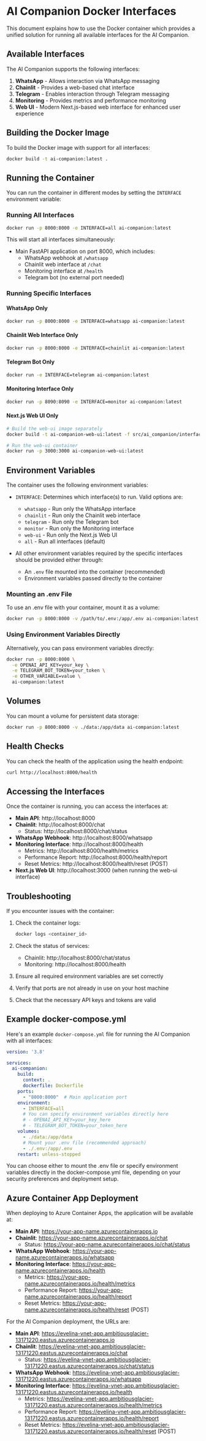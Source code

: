# AI Companion Docker Interfaces

This document explains how to use the Docker container which provides a unified solution for running all available interfaces for the AI Companion.

## Available Interfaces

The AI Companion supports the following interfaces:

1. **WhatsApp** - Allows interaction via WhatsApp messaging
2. **Chainlit** - Provides a web-based chat interface
3. **Telegram** - Enables interaction through Telegram messaging
4. **Monitoring** - Provides metrics and performance monitoring
5. **Web UI** - Modern Next.js-based web interface for enhanced user experience

## Building the Docker Image

To build the Docker image with support for all interfaces:

```bash
docker build -t ai-companion:latest .
```

## Running the Container

You can run the container in different modes by setting the `INTERFACE` environment variable:

### Running All Interfaces

```bash
docker run -p 8000:8000 -e INTERFACE=all ai-companion:latest
```

This will start all interfaces simultaneously:
- Main FastAPI application on port 8000, which includes:
  - WhatsApp webhook at `/whatsapp`
  - Chainlit web interface at `/chat`
  - Monitoring interface at `/health`
  - Telegram bot (no external port needed)

### Running Specific Interfaces

#### WhatsApp Only

```bash
docker run -p 8000:8000 -e INTERFACE=whatsapp ai-companion:latest
```

#### Chainlit Web Interface Only

```bash
docker run -p 8000:8000 -e INTERFACE=chainlit ai-companion:latest
```

#### Telegram Bot Only

```bash
docker run -e INTERFACE=telegram ai-companion:latest
```

#### Monitoring Interface Only

```bash
docker run -p 8090:8090 -e INTERFACE=monitor ai-companion:latest
```

#### Next.js Web UI Only

```bash
# Build the web-ui image separately
docker build -t ai-companion-web-ui:latest -f src/ai_companion/interfaces/web-ui/Dockerfile src/ai_companion/interfaces/web-ui

# Run the web-ui container
docker run -p 3000:3000 ai-companion-web-ui:latest
```

## Environment Variables

The container uses the following environment variables:

- `INTERFACE`: Determines which interface(s) to run. Valid options are:
  - `whatsapp` - Run only the WhatsApp interface
  - `chainlit` - Run only the Chainlit web interface
  - `telegram` - Run only the Telegram bot
  - `monitor` - Run only the Monitoring interface
  - `web-ui` - Run only the Next.js Web UI
  - `all` - Run all interfaces (default)

- All other environment variables required by the specific interfaces should be provided either through:
  - An `.env` file mounted into the container (recommended)
  - Environment variables passed directly to the container

### Mounting an .env File

To use an .env file with your container, mount it as a volume:

```bash
docker run -p 8000:8000 -v /path/to/.env:/app/.env ai-companion:latest
```

### Using Environment Variables Directly

Alternatively, you can pass environment variables directly:

```bash
docker run -p 8000:8000 \
  -e OPENAI_API_KEY=your_key \
  -e TELEGRAM_BOT_TOKEN=your_token \
  -e OTHER_VARIABLE=value \
  ai-companion:latest
```

## Volumes

You can mount a volume for persistent data storage:

```bash
docker run -p 8000:8000 -v ./data:/app/data ai-companion:latest
```

## Health Checks

You can check the health of the application using the health endpoint:

```bash
curl http://localhost:8000/health
```

## Accessing the Interfaces

Once the container is running, you can access the interfaces at:

- **Main API**: http://localhost:8000
- **Chainlit**: http://localhost:8000/chat
  - Status: http://localhost:8000/chat/status
- **WhatsApp Webhook**: http://localhost:8000/whatsapp
- **Monitoring Interface**: http://localhost:8000/health
  - Metrics: http://localhost:8000/health/metrics
  - Performance Report: http://localhost:8000/health/report
  - Reset Metrics: http://localhost:8000/health/reset (POST)
- **Next.js Web UI**: http://localhost:3000 (when running the web-ui interface)

## Troubleshooting

If you encounter issues with the container:

1. Check the container logs:
   ```bash
   docker logs <container_id>
   ```

2. Check the status of services:
   - Chainlit: http://localhost:8000/chat/status
   - Monitoring: http://localhost:8000/health

3. Ensure all required environment variables are set correctly
4. Verify that ports are not already in use on your host machine
5. Check that the necessary API keys and tokens are valid

## Example docker-compose.yml

Here's an example `docker-compose.yml` file for running the AI Companion with all interfaces:

```yaml
version: '3.8'

services:
  ai-companion:
    build:
      context: .
      dockerfile: Dockerfile
    ports:
      - "8000:8000"  # Main application port
    environment:
      - INTERFACE=all
      # You can specify environment variables directly here
      # - OPENAI_API_KEY=your_key_here
      # - TELEGRAM_BOT_TOKEN=your_token_here
    volumes:
      - ./data:/app/data
      # Mount your .env file (recommended approach)
      - ./.env:/app/.env
    restart: unless-stopped
```

You can choose either to mount the .env file or specify environment variables directly in the docker-compose.yml file, depending on your security preferences and deployment setup.

## Azure Container App Deployment

When deploying to Azure Container Apps, the application will be available at:

- **Main API**: https://your-app-name.azurecontainerapps.io
- **Chainlit**: https://your-app-name.azurecontainerapps.io/chat
  - Status: https://your-app-name.azurecontainerapps.io/chat/status
- **WhatsApp Webhook**: https://your-app-name.azurecontainerapps.io/whatsapp
- **Monitoring Interface**: https://your-app-name.azurecontainerapps.io/health
  - Metrics: https://your-app-name.azurecontainerapps.io/health/metrics
  - Performance Report: https://your-app-name.azurecontainerapps.io/health/report
  - Reset Metrics: https://your-app-name.azurecontainerapps.io/health/reset (POST)

For the AI Companion deployment, the URLs are:

- **Main API**: https://evelina-vnet-app.ambitiousglacier-13171220.eastus.azurecontainerapps.io
- **Chainlit**: https://evelina-vnet-app.ambitiousglacier-13171220.eastus.azurecontainerapps.io/chat
  - Status: https://evelina-vnet-app.ambitiousglacier-13171220.eastus.azurecontainerapps.io/chat/status
- **WhatsApp Webhook**: https://evelina-vnet-app.ambitiousglacier-13171220.eastus.azurecontainerapps.io/whatsapp
- **Monitoring Interface**: https://evelina-vnet-app.ambitiousglacier-13171220.eastus.azurecontainerapps.io/health
  - Metrics: https://evelina-vnet-app.ambitiousglacier-13171220.eastus.azurecontainerapps.io/health/metrics
  - Performance Report: https://evelina-vnet-app.ambitiousglacier-13171220.eastus.azurecontainerapps.io/health/report
  - Reset Metrics: https://evelina-vnet-app.ambitiousglacier-13171220.eastus.azurecontainerapps.io/health/reset (POST) 